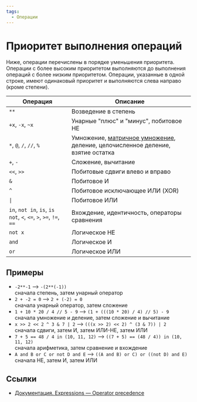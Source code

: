 ```yaml
---
tags:
  - Операции
---
```


# Приоритет выполнения операций

Ниже, операции перечислены в порядке уменьшения приоритета. Операции с более высоким приоритетом выполняются до выполнения операций с более низким приоритетом. Операции, указанные в одной строке, имеют одинаковый приоритет и выполняются слева направо (кроме степени).

| Операция                                                         | Описание                                                                                             |
|------------------------------------------------------------------|------------------------------------------------------------------------------------------------------|
| `**`                                                             | Возведение в степень                                                                                 |
| `+x`, `-x`, `~x`                                                 | Унарные "плюс" и "минус", побитовое НЕ                                                               |
| `*`, `@`, `/`, `//`, `%`                                         | Умножение, [матричное умножение](matmul-operator.md), деление, целочисленное деление, взятие остатка |
| `+`, `-`                                                         | Сложение, вычитание                                                                                  |
| `<<`, `>>`                                                       | Побитовые сдвиги влево и вправо                                                                      |
| `&`                                                              | Побитовое И                                                                                          |
| `^`                                                              | Побитовое исключающее ИЛИ (XOR)                                                                      |
| <code>&#124;</code>                                              | Побитовое ИЛИ                                                                                        |
| `in`, `not in`, `is`, `is not`, `<`, `<=`, `>`, `>=`, `!=`, `==` | Вхождение, идентичность, операторы сравнения                                                         |
| `not x`                                                          | Логическое НЕ                                                                                        |
| `and`                                                            | Логическое И                                                                                         |
| `or`                                                             | Логическое ИЛИ                                                                                       |

## Примеры

- `-2**-1` --> `-(2**(-1))` <br/>сначала степень, затем унарный оператор
- `2 + -2 = 0` --> `2 + (-2) = 0` <br/>сначала унарный оператор, затем сложение
- `1 + 10 * 20 / 4 // 5 - 9` --> `(1 + (((10 * 20) / 4) // 5) - 9` <br/>сначала умножение и деление, затем сложение и вычитание
- `x >> 2 << 2 ^ 3 & 7 | 2` --> `(((x >> 2) << 2) ^ (3 & 7)) | 2` <br/>сначала сдвиги, затем И, затем ИЛИ-НЕ, затем ИЛИ
- `7 + 5 == 48 / 4 in (10, 11, 12)` --> `((7 + 5) == (48 / 4)) in (10, 11, 12)` <br/>сначала арифметика, затем сравнение и вхождение
- `A and B or C or not D and E` --> `((A and B) or C) or ((not D) and E)` <br/>сначала НЕ, затем И, затем ИЛИ

## Ссылки

- [Документация. Expressions — Operator precedence](https://docs.python.org/3/reference/expressions.html#operator-precedence)